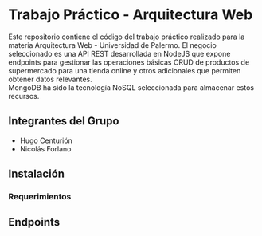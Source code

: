 # Trabajo Práctico - Arquitectura Web
Este repositorio contiene el código del trabajo práctico realizado para la materia Arquitectura Web - Universidad de Palermo. El negocio seleccionado es una API REST desarrollada en NodeJS que expone endpoints para gestionar las operaciones básicas CRUD de productos de supermercado para una tienda online y otros adicionales que permiten obtener datos relevantes.  
MongoDB ha sido la tecnología NoSQL seleccionada para almacenar estos recursos.

## Integrantes del Grupo
- Hugo Centurión
- Nicolás Forlano

## Instalación
### Requerimientos

## Endpoints
